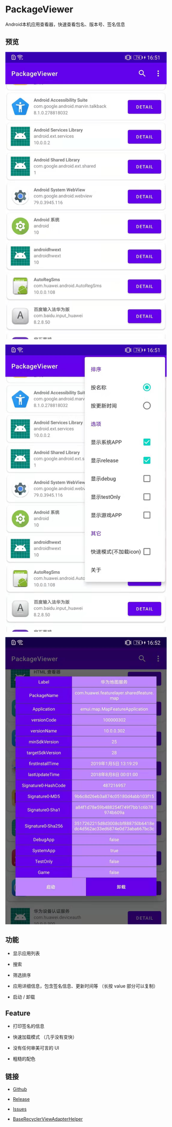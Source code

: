 # PackageViewer

 Android本机应用查看器，快速查看包名、版本号、签名信息

## 预览

![1](./imgs/1.jpg)

![2](./imgs/2.jpg)

![3](./imgs/3.jpg)

## 功能

- 显示应用列表

- 搜索

- 筛选排序

- 应用详细信息，包含签名信息、更新时间等 （长按 value 部分可以复制）

- 启动 / 卸载

## Feature

- 打印签名的信息

- 快速加载模式 （几乎没有变快）

- 没有任何审美可言的 UI

- 粗糙的配色

## 链接

- [Github](https://github.com/MaYiFei1995/PackageViewer)

- [Release](https://github.com/MaYiFei1995/PackageViewer/releases)

- [Issues](https://github.com/MaYiFei1995/PackageViewer/issues/new)

- [BaseRecyclerViewAdapterHelper](https://github.com/CymChad/BaseRecyclerViewAdapterHelper)